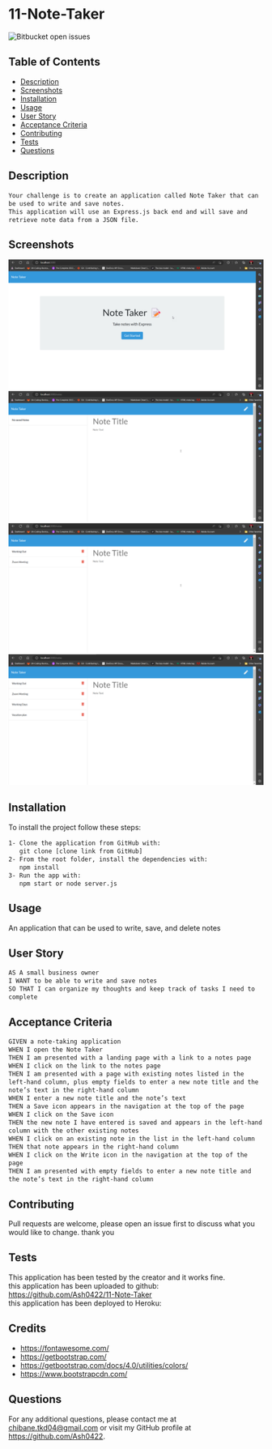 
# 11-Note-Taker

![Bitbucket open issues](https://img.shields.io/bitbucket/issues/ash0422/11-Note-Taker?style=plastic)


## Table of Contents
- [Description](#description)
- [Screenshots](#screenshots)
- [Installation](#installation)
- [Usage](#usage)
- [User Story](#User-Story)
- [Acceptance Criteria](#Acceptance-Criteria)
- [Contributing](#contributing)
- [Tests](#tests)
- [Questions](#questions)

## Description
```
Your challenge is to create an application called Note Taker that can be used to write and save notes. 
This application will use an Express.js back end and will save and retrieve note data from a JSON file.
```
## Screenshots
![image of the application 1](./assets/images/screenshot01.png)
![image of the application 2](./assets/images/screenshot.png)
![image of the application 3](./assets/images/screenshot1.png)
![image of the application 3](./assets/images/screenshot2.png)

## Installation

To install the project follow these steps:
```
1- Clone the application from GitHub with:
   git clone [clone link from GitHub]
2- From the root folder, install the dependencies with:
   npm install
3- Run the app with:
   npm start or node server.js
```

## Usage

An application that can be used to write, save, and delete notes


## User Story
```
AS A small business owner
I WANT to be able to write and save notes
SO THAT I can organize my thoughts and keep track of tasks I need to complete
```
## Acceptance Criteria
```
GIVEN a note-taking application
WHEN I open the Note Taker
THEN I am presented with a landing page with a link to a notes page
WHEN I click on the link to the notes page
THEN I am presented with a page with existing notes listed in the left-hand column, plus empty fields to enter a new note title and the note’s text in the right-hand column
WHEN I enter a new note title and the note’s text
THEN a Save icon appears in the navigation at the top of the page
WHEN I click on the Save icon
THEN the new note I have entered is saved and appears in the left-hand column with the other existing notes
WHEN I click on an existing note in the list in the left-hand column
THEN that note appears in the right-hand column
WHEN I click on the Write icon in the navigation at the top of the page
THEN I am presented with empty fields to enter a new note title and the note’s text in the right-hand column
```

## Contributing
Pull requests are welcome, please open an issue first to discuss what you would like to change. thank you

## Tests
This application has been tested by the creator and it works fine.<br>
this application has been uploaded to github: https://github.com/Ash0422/11-Note-Taker <br>
this application has been deployed to Heroku: 

## Credits

- https://fontawesome.com/
- https://getbootstrap.com/
- https://getbootstrap.com/docs/4.0/utilities/colors/ 
- https://www.bootstrapcdn.com/

## Questions
For any additional questions, please contact me at chibane.tkd04@gmail.com or visit my GitHub profile at https://github.com/Ash0422.

